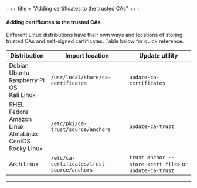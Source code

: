 +++
title = "Adding certificates to the trusted CAs"
+++
#### Adding certificates to the trusted CAs
Different Linux distributions have their own ways and locations of storing trusted CAs and self-signed certificates.  Table below for quick reference.

|**Distribution**|**Import location**|**Update utility**|
|---|---|---|
|Debian<br> Ubuntu<br> Raspberry Pi OS<br> Kali Linux|`/usr/local/share/ca-certificates`|`update-ca-certificates`|
|RHEL<br> Fedora<br> Amazon Linux<br> AlmaLinux<br> CentOS<br> Rocky Linux|`/etc/pki/ca-trust/source/anchors`|`update-ca-trust`|
|Arch Linux|`/etc/ca-certificates/trust-source/anchors`|`trust anchor --store <cert file>` or `update-ca-trust`|
---